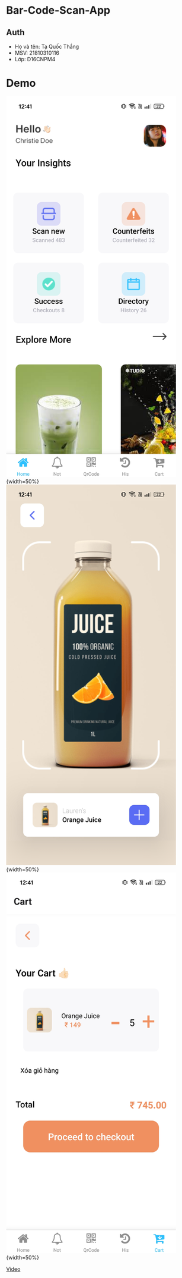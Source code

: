# Bar-Code-Scan-App
## Auth
- Họ và tên: Tạ Quốc Thắng
- MSV: 21810310116
- Lớp: D16CNPM4
# Demo
![Home](./Home.jpg){width=50%}
![Scan](./Scan.jpg){width=50%}
![Cart](./Cart.jpg){width=50%}

[Video](https://drive.google.com/file/d/1emejwIyocPYAeRziCL5V9j5ZSgbLzrha/view?usp=sharing)
